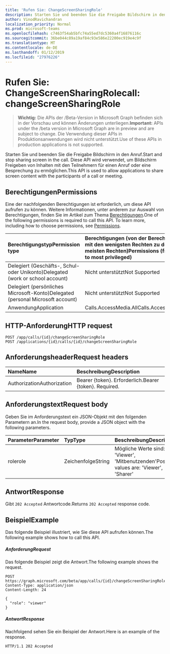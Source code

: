```yaml
---
title: 'Rufen Sie: ChangeScreenSharingRole'
description: Starten Sie und beenden Sie die Freigabe Bildschirm in den Anruf. Diese API wird verwendet, um Bildschirm Freigeben von Inhalten mit den Teilnehmern für einen Anruf oder eine Besprechung zu ermöglichen.
author: VinodRavichandran
localization_priority: Normal
ms.prod: microsoft-teams
ms.openlocfilehash: c7463f54ab5bfc74a55ed7dc5360a4f16876116c
ms.sourcegitcommit: 36be044c89a19af84c93e586e22200ec919e4c9f
ms.translationtype: MT
ms.contentlocale: de-DE
ms.lasthandoff: 01/12/2019
ms.locfileid: "27976226"
---
```

# <a name="call-changescreensharingrole"></a><span data-ttu-id="91d0d-104">Rufen Sie: ChangeScreenSharingRole</span><span class="sxs-lookup"><span data-stu-id="91d0d-104">call: changeScreenSharingRole</span></span>

> <span data-ttu-id="91d0d-105">**Wichtig:** Die APIs der /Beta-Version in Microsoft Graph befinden sich in der Vorschau und können Änderungen unterliegen.</span><span class="sxs-lookup"><span data-stu-id="91d0d-105">**Important:** APIs under the /beta version in Microsoft Graph are in preview and are subject to change.</span></span> <span data-ttu-id="91d0d-106">Die Verwendung dieser APIs in Produktionsanwendungen wird nicht unterstützt.</span><span class="sxs-lookup"><span data-stu-id="91d0d-106">Use of these APIs in production applications is not supported.</span></span>

<span data-ttu-id="91d0d-107">Starten Sie und beenden Sie die Freigabe Bildschirm in den Anruf.</span><span class="sxs-lookup"><span data-stu-id="91d0d-107">Start and stop sharing screen in the call.</span></span> <span data-ttu-id="91d0d-108">Diese API wird verwendet, um Bildschirm Freigeben von Inhalten mit den Teilnehmern für einen Anruf oder eine Besprechung zu ermöglichen.</span><span class="sxs-lookup"><span data-stu-id="91d0d-108">This API is used to allow applications to share screen content with the participants of a call or meeting.</span></span>

## <a name="permissions"></a><span data-ttu-id="91d0d-109">Berechtigungen</span><span class="sxs-lookup"><span data-stu-id="91d0d-109">Permissions</span></span>
<span data-ttu-id="91d0d-p104">Eine der nachfolgenden Berechtigungen ist erforderlich, um diese API aufrufen zu können. Weitere Informationen, unter anderem zur Auswahl von Berechtigungen, finden Sie im Artikel zum Thema [Berechtigungen](/graph/permissions-reference).</span><span class="sxs-lookup"><span data-stu-id="91d0d-p104">One of the following permissions is required to call this API. To learn more, including how to choose permissions, see [Permissions](/graph/permissions-reference).</span></span>

| <span data-ttu-id="91d0d-112">Berechtigungstyp</span><span class="sxs-lookup"><span data-stu-id="91d0d-112">Permission type</span></span>                        | <span data-ttu-id="91d0d-113">Berechtigungen (von der Berechtigung mit den wenigsten Rechten zu der mit den meisten Rechten)</span><span class="sxs-lookup"><span data-stu-id="91d0d-113">Permissions (from least to most privileged)</span></span> |
|:---------------------------------------|:--------------------------------------------|
| <span data-ttu-id="91d0d-114">Delegiert (Geschäfts-, Schul- oder Unikonto)</span><span class="sxs-lookup"><span data-stu-id="91d0d-114">Delegated (work or school account)</span></span>     | <span data-ttu-id="91d0d-115">Nicht unterstützt</span><span class="sxs-lookup"><span data-stu-id="91d0d-115">Not Supported</span></span>                               |
| <span data-ttu-id="91d0d-116">Delegiert (persönliches Microsoft-Konto)</span><span class="sxs-lookup"><span data-stu-id="91d0d-116">Delegated (personal Microsoft account)</span></span> | <span data-ttu-id="91d0d-117">Nicht unterstützt</span><span class="sxs-lookup"><span data-stu-id="91d0d-117">Not Supported</span></span>                               |
| <span data-ttu-id="91d0d-118">Anwendung</span><span class="sxs-lookup"><span data-stu-id="91d0d-118">Application</span></span>                            | <span data-ttu-id="91d0d-119">Calls.AccessMedia.All</span><span class="sxs-lookup"><span data-stu-id="91d0d-119">Calls.AccessMedia.All</span></span>                       |

## <a name="http-request"></a><span data-ttu-id="91d0d-120">HTTP-Anforderung</span><span class="sxs-lookup"><span data-stu-id="91d0d-120">HTTP request</span></span>
<!-- { "blockType": "ignored" } -->
```http
POST /app/calls/{id}/changeScreenSharingRole
POST /applications/{id}/calls/{id}/changeScreenSharingRole
```

## <a name="request-headers"></a><span data-ttu-id="91d0d-121">Anforderungsheader</span><span class="sxs-lookup"><span data-stu-id="91d0d-121">Request headers</span></span>
| <span data-ttu-id="91d0d-122">Name</span><span class="sxs-lookup"><span data-stu-id="91d0d-122">Name</span></span>          | <span data-ttu-id="91d0d-123">Beschreibung</span><span class="sxs-lookup"><span data-stu-id="91d0d-123">Description</span></span>               |
|:--------------|:--------------------------|
| <span data-ttu-id="91d0d-124">Authorization</span><span class="sxs-lookup"><span data-stu-id="91d0d-124">Authorization</span></span> | <span data-ttu-id="91d0d-p105">Bearer {token}. Erforderlich.</span><span class="sxs-lookup"><span data-stu-id="91d0d-p105">Bearer {token}. Required.</span></span> |

## <a name="request-body"></a><span data-ttu-id="91d0d-127">Anforderungstext</span><span class="sxs-lookup"><span data-stu-id="91d0d-127">Request body</span></span>
<span data-ttu-id="91d0d-128">Geben Sie im Anforderungstext ein JSON-Objekt mit den folgenden Parametern an.</span><span class="sxs-lookup"><span data-stu-id="91d0d-128">In the request body, provide a JSON object with the following parameters.</span></span>

| <span data-ttu-id="91d0d-129">Parameter</span><span class="sxs-lookup"><span data-stu-id="91d0d-129">Parameter</span></span>      | <span data-ttu-id="91d0d-130">Typ</span><span class="sxs-lookup"><span data-stu-id="91d0d-130">Type</span></span>    |<span data-ttu-id="91d0d-131">Beschreibung</span><span class="sxs-lookup"><span data-stu-id="91d0d-131">Description</span></span>|
|:---------------|:--------|:----------|
|<span data-ttu-id="91d0d-132">role</span><span class="sxs-lookup"><span data-stu-id="91d0d-132">role</span></span>|<span data-ttu-id="91d0d-133">Zeichenfolge</span><span class="sxs-lookup"><span data-stu-id="91d0d-133">String</span></span>|<span data-ttu-id="91d0d-134">Mögliche Werte sind: 'Viewer', 'Mitbenutzenden'</span><span class="sxs-lookup"><span data-stu-id="91d0d-134">Possible values are: 'Viewer', 'Sharer'</span></span>|

## <a name="response"></a><span data-ttu-id="91d0d-135">Antwort</span><span class="sxs-lookup"><span data-stu-id="91d0d-135">Response</span></span>
<span data-ttu-id="91d0d-136">Gibt `202 Accepted` Antwortcode.</span><span class="sxs-lookup"><span data-stu-id="91d0d-136">Returns `202 Accepted` response code.</span></span>

## <a name="example"></a><span data-ttu-id="91d0d-137">Beispiel</span><span class="sxs-lookup"><span data-stu-id="91d0d-137">Example</span></span>
<span data-ttu-id="91d0d-138">Das folgende Beispiel illustriert, wie Sie diese API aufrufen können.</span><span class="sxs-lookup"><span data-stu-id="91d0d-138">The following example shows how to call this API.</span></span>

##### <a name="request"></a><span data-ttu-id="91d0d-139">Anforderung</span><span class="sxs-lookup"><span data-stu-id="91d0d-139">Request</span></span>
<span data-ttu-id="91d0d-140">Das folgende Beispiel zeigt die Antwort.</span><span class="sxs-lookup"><span data-stu-id="91d0d-140">The following example shows the request.</span></span>

<!-- {
  "blockType": "request",
  "name": "call-changeScreenSharingRole"
}-->
```http
POST https://graph.microsoft.com/beta/app/calls/{id}/changeScreenSharingRole
Content-Type: application/json
Content-Length: 24

{
  "role": "viewer"
}
```

##### <a name="response"></a><span data-ttu-id="91d0d-141">Antwort</span><span class="sxs-lookup"><span data-stu-id="91d0d-141">Response</span></span>
<span data-ttu-id="91d0d-142">Nachfolgend sehen Sie ein Beispiel der Antwort.</span><span class="sxs-lookup"><span data-stu-id="91d0d-142">Here is an example of the response.</span></span> 

<!-- {
  "blockType": "response",
  "truncated": true,
  "@odata.type": "microsoft.graph.None"
} -->
```http
HTTP/1.1 202 Accepted
```

<!-- uuid: 8fcb5dbc-d5aa-4681-8e31-b001d5168d79
2015-10-25 14:57:30 UTC -->
<!-- {
  "type": "#page.annotation",
  "description": "call: changeScreenSharingRole",
  "keywords": "",
  "section": "documentation",
  "tocPath": ""
}-->
